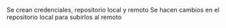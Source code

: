 Se crean credenciales, repositorio local y remoto
Se hacen cambios en el repositorio local para subirlos al remoto
